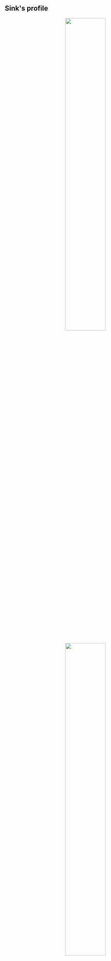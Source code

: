 ## Sink's profile
<p align="center">
   <img src ="https://github-readme-stats.vercel.app/api?username=GaoYuCan&show_icons=true&hide_border=true&theme=graywhite&include_all_commits=true&count_private=true" style="display: inline-block;width: 50%">
  <img src ="https://github-readme-stats.vercel.app/api/top-langs/?username=GaoYuCan&layout=compact&hide_border=true&langs_count=10&theme=graywhite&include_all_commits=true&count_private=true" style="display: inline-block;width: 50%">
</p>

- 🔭 I’m a Android Developer
- 🌱 I like Mobile Security
- 😄 Pronouns: Sink
